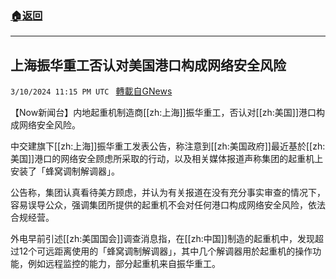 ###  [:house:返回](README.md)
---


## 上海振华重工否认对美国港口构成网络安全风险
`3/10/2024 11:15 PM UTC ` [轉載自GNews](https://gnews.org/articles/2382493)

【Now新闻台】内地起重机制造商[[zh:上海]]振华重工，否认对[[zh:美国]]港口构成网络安全风险。

中交建旗下[[zh:上海]]振华重工发表公告，称注意到[[zh:美国政府]]最近基於[[zh:美国]]港口的网络安全顾虑所采取的行动，以及相关媒体报道声称集团的起重机上安装了「蜂窝调制解调器」。

公告称，集团认真看待美方顾虑，并认为有关报道在没有充分事实审查的情况下，容易误导公众，强调集团所提供的起重机不会对任何港口构成网络安全风险，依法合规经营。

外电早前引述[[zh:美国国会]]调查消息指，在[[zh:中国]]制造的起重机中，发现超过12个可远距离使用的「蜂窝调制解调器」，其中几个解调器用於起重机的操作功能，例如远程监控的能力，部分起重机来自振华重工。
